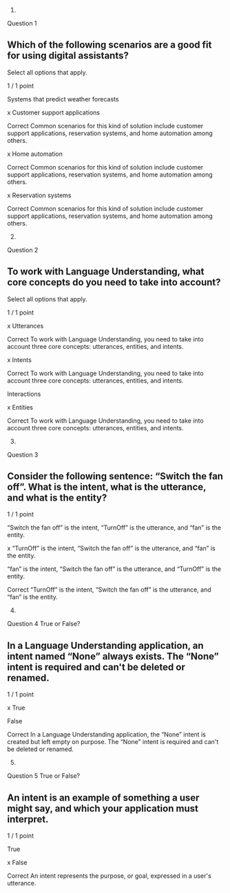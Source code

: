 1.
Question 1
## Which of the following scenarios are a good fit for using digital assistants?

Select all options that apply.

1 / 1 point

Systems that predict weather forecasts


x Customer support applications

Correct
Common scenarios for this kind of solution include customer support applications, reservation systems, and home automation among others.


x Home automation

Correct
Common scenarios for this kind of solution include customer support applications, reservation systems, and home automation among others.


x Reservation systems

Correct
Common scenarios for this kind of solution include customer support applications, reservation systems, and home automation among others.

2.
Question 2
## To work with Language Understanding, what core concepts do you need to take into account?

Select all options that apply.

1 / 1 point

x Utterances

Correct
To work with Language Understanding, you need to take into account three core concepts: utterances, entities, and intents.


x Intents

Correct
To work with Language Understanding, you need to take into account three core concepts: utterances, entities, and intents.


Interactions


x Entities

Correct
To work with Language Understanding, you need to take into account three core concepts: utterances, entities, and intents.

3.
Question 3
## Consider the following sentence: “Switch the fan off”. What is the intent, what is the utterance, and what is the entity?

1 / 1 point

“Switch the fan off” is the intent, “TurnOff” is the utterance, and “fan” is the entity.


x “TurnOff” is the intent, “Switch the fan off” is the utterance, and “fan” is the entity.


“fan” is the intent, “Switch the fan off” is the utterance, and “TurnOff” is the entity.

Correct
“TurnOff” is the intent, “Switch the fan off” is the utterance, and “fan” is the entity.

4.
Question 4
True or False?

## In a Language Understanding application, an intent named “None” always exists. The “None” intent is required and can't be deleted or renamed.

1 / 1 point

x True


False

Correct
In a Language Understanding application, the “None” intent is created but left empty on purpose. The “None” intent is required and can't be deleted or renamed.

5.
Question 5
True or False?

## An intent is an example of something a user might say, and which your application must interpret.

1 / 1 point

True


x False

Correct
An intent represents the purpose, or goal, expressed in a user's utterance.